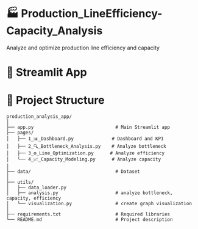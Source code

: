 # 🏭 Production_LineEfficiency-Capacity_Analysis
Analyze and optimize production line efficiency and capacity

# 🔗 Streamlit App


# 🧠 Project Structure
```plaintext
production_analysis_app/
│
├── app.py                              # Main Streamlit app
├── pages/
│   ├── 1_📊_Dashboard.py              # Dashboard and KPI
│   ├── 2_🔍_Bottleneck_Analysis.py    # Analyze bottleneck
│   ├── 3_⚙️_Line_Optimization.py      # Analyze efficiency
│   └── 4_📈_Capacity_Modeling.py      # Analyze capacity
│
├── data/                               # Dataset
│
├── utils/
│   ├── data_loader.py                  
│   ├── analysis.py                     # analyze bottleneck, capacity, efficiency
│   └── visualization.py                # create graph visualization
│
├── requirements.txt                    # Required libraries
└── README.md                           # Project description

```
